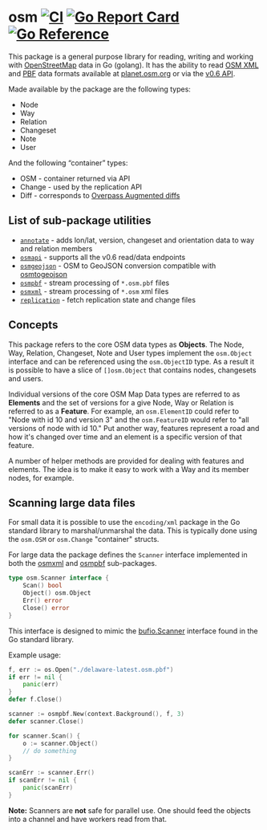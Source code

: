 osm [![CI](https://github.com/engelsjk/osm/workflows/CI/badge.svg)](https://github.com/engelsjk/osm/actions?query=workflow%3ACI+event%3Apush) [![Go Report Card](https://goreportcard.com/badge/github.com/engelsjk/osm)](https://goreportcard.com/report/github.com/engelsjk/osm) [![Go Reference](https://pkg.go.dev/badge/github.com/engelsjk/osm.svg)](https://pkg.go.dev/github.com/engelsjk/osm)
=====

This package is a general purpose library for reading, writing and working
with [OpenStreetMap](https://osm.org) data in Go (golang). It has the ability to
read [OSM XML](https://wiki.openstreetmap.org/wiki/OSM_XML) and
[PBF](https://wiki.openstreetmap.org/wiki/PBF_Format) data formats available at
[planet.osm.org](https://planet.osm.org/) or via the
[v0.6 API](https://wiki.openstreetmap.org/wiki/API_v0.6).


Made available by the package are the following types:

* Node
* Way
* Relation
* Changeset
* Note
* User

And the following “container” types:

* OSM - container returned via API
* Change - used by the replication API
* Diff - corresponds to [Overpass Augmented diffs](https://wiki.openstreetmap.org/wiki/Overpass_API/Augmented_Diffs)

## List of sub-package utilities

* [`annotate`](annotate) - adds lon/lat, version, changeset and orientation data to way and relation members
* [`osmapi`](osmapi) - supports all the v0.6 read/data endpoints
* [`osmgeojson`](osmgeojson) - OSM to GeoJSON conversion compatible with [osmtogeojson](https://github.com/tyrasd/osmtogeojson)
* [`osmpbf`](osmpbf) - stream processing of `*.osm.pbf` files
* [`osmxml`](osmxml) - stream processing of `*.osm` xml files
* [`replication`](replication) - fetch replication state and change files

## Concepts

This package refers to the core OSM data types as **Objects**. The Node, Way,
Relation, Changeset, Note and User types implement the `osm.Object` interface
and can be referenced using the `osm.ObjectID` type. As a result it is possible
to have a slice of `[]osm.Object` that contains nodes, changesets and users.

Individual versions of the core OSM Map Data types are referred to as **Elements**
and the set of versions for a give Node, Way or Relation is referred to as a
**Feature**. For example, an `osm.ElementID` could refer to "Node with id 10 and
version 3" and the `osm.FeatureID` would refer to "all versions of node with id 10."
Put another way, features represent a road and how it's changed over time and an
element is a specific version of that feature.

A number of helper methods are provided for dealing with features and elements.
The idea is to make it easy to work with a Way and its member nodes, for example.

## Scanning large data files

For small data it is possible to use the `encoding/xml` package in the
Go standard library to marshal/unmarshal the data. This is typically done using the
`osm.OSM` or `osm.Change` "container" structs.

For large data the package defines the `Scanner` interface implemented in both the [osmxml](osmxml)
and [osmpbf](osmpbf) sub-packages.

```go
type osm.Scanner interface {
	Scan() bool
	Object() osm.Object
	Err() error
	Close() error
}
```

This interface is designed to mimic the [bufio.Scanner](https://golang.org/pkg/bufio/#Scanner)
interface found in the Go standard library.

Example usage:

```go
f, err := os.Open("./delaware-latest.osm.pbf")
if err != nil {
	panic(err)
}
defer f.Close()

scanner := osmpbf.New(context.Background(), f, 3)
defer scanner.Close()

for scanner.Scan() {
	o := scanner.Object()
	// do something
}

scanErr := scanner.Err()
if scanErr != nil {
	panic(scanErr)
}
```

**Note:** Scanners are **not** safe for parallel use. One should feed the
objects into a channel and have workers read from that.
